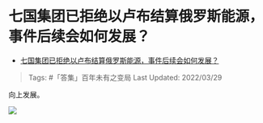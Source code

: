 # 七国集团已拒绝以卢布结算俄罗斯能源，事件后续会如何发展？

- [七国集团已拒绝以卢布结算俄罗斯能源，事件后续会如何发展？](https://www.zhihu.com/question/524664132/answer/2413466346)

>Tags: #「答集」百年未有之变局 
>Last Updated:  2022/03/29

向上发展。

![](https://pic3.zhimg.com/80/v2-ce7ace7a497bbe32dd85cae85172c7e4_1440w.jpg?source=c8b7c179)

  